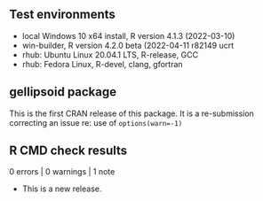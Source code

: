 ## Test environments
* local Windows 10 x64 install, R version 4.1.3 (2022-03-10)
* win-builder, R version 4.2.0 beta (2022-04-11 r82149 ucrt
* rhub: Ubuntu Linux 20.04.1 LTS, R-release, GCC
* rhub: Fedora Linux, R-devel, clang, gfortran

## gellipsoid package
This is the first CRAN release of this package.
It is a re-submission correcting an issue re: use of `options(warn=-1)`

## R CMD check results

0 errors | 0 warnings | 1 note

* This is a new release.
